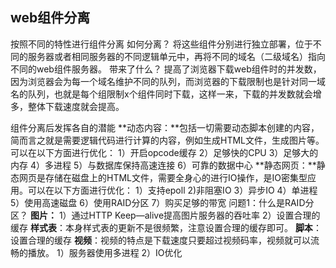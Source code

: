 ## web组件分离
按照不同的特性进行组件分离
如何分离？
将这些组件分别进行独立部署，位于不同的服务器或者相同服务器的不同逻辑单元中，再将不同的域名（二级域名）指向不同的web组件服务器。
带来了什么？
提高了浏览器下载web组件时的并发数，因为浏览器会为每一个域名维护不同的队列，而浏览器的下载限制也是针对同一域名的队列，也就是每个组限制x个组件同时下载，这样一来，下载的并发数就会增多，整体下载速度就会提高。

组件分离后发挥各自的潜能
**动态内容：**包括一切需要动态脚本创建的内容，简而言之就是需要逻辑代码进行计算的内容，例如生成HTML文件，生成图片等。可以在以下方面进行优化：
1）开启opcode缓存
2）足够快的CPU
3）足够大的内存
4）多进程
5）与数据库保持高速连接
6）可靠的数据中心
**静态网页：**静态网页是存储在磁盘上的HTML文件，需要全身心的进行IO操作，是IO密集型应用。可以在以下方面进行优化：
1）支持epoll
2)非阻塞IO
3）异步IO
4）单进程
5）使用高速磁盘
6）使用RAID分区
7）购买足够的带宽
问题1：什么是RAID分区？
**图片：** 
1）通过HTTP Keep—alive提高图片服务器的吞吐率
2）设置合理的缓存
**样式表**：本身样式表的更新不是很频繁，注意设置合理的缓存即可。
**脚本**：设置合理的缓存
**视频**：视频的特点是下载速度只要超过视频码率，视频就可以流畅的播放。
1）服务器使用多进程
2）IO优化
